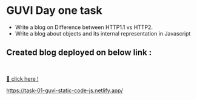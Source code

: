 # GUVI Day one task

- Write a blog on Difference between HTTP1.1 vs HTTP2.
- Write a blog about objects and its internal representation in Javascript

## Created blog deployed on below link :

<br>

[🔗 click here !](https://task-01-guvi-static-code-js.netlify.app/)

https://task-01-guvi-static-code-js.netlify.app/
